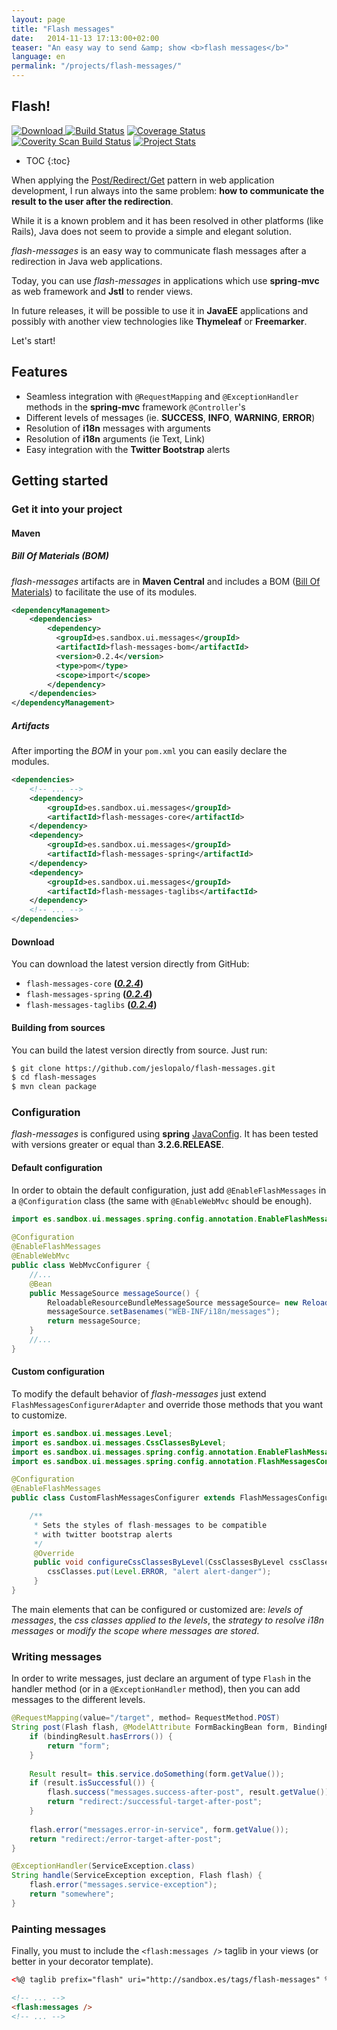 ```yaml
---
layout: page
title: "Flash messages"
date:   2014-11-13 17:13:00+02:00
teaser: "An easy way to send &amp; show <b>flash messages</b>"
language: en
permalink: "/projects/flash-messages/"
---
```


## Flash!

[![Download](https://api.bintray.com/packages/jeslopalo/sandbox-maven-repository/flash-messages/images/download.svg) ](https://bintray.com/jeslopalo/sandbox-maven-repository/flash-messages/_latestVersion) [![Build Status](https://travis-ci.org/jeslopalo/flash-messages.svg?branch=master)](https://travis-ci.org/jeslopalo/flash-messages) [![Coverage Status](https://coveralls.io/repos/jeslopalo/flash-messages/badge.png?branch=master)](https://coveralls.io/r/jeslopalo/flash-messages?branch=master) [![Coverity Scan Build Status](https://scan.coverity.com/projects/2142/badge.svg?branch=master)](https://scan.coverity.com/projects/2142?branch=master) [![Project Stats](https://www.ohloh.net/p/flash-messages/widgets/project_thin_badge.gif)](https://www.ohloh.net/p/flash-messages)

* TOC
{:toc}

When applying the [Post/Redirect/Get](http://kcy.me/15fxw) pattern in web application development, I run always into the same problem: __how to communicate the result to the user after the redirection__.

While it is a known problem and it has been resolved in other platforms (like Rails), Java does not seem to provide a simple and elegant solution.

*flash-messages* is an easy way to communicate flash messages after a redirection in Java web applications.

Today, you can use *flash-messages* in applications which use **spring-mvc** as web framework and **Jstl** to render views.

In future releases, it will be possible to use it in **JavaEE** applications and possibly with another view technologies like **Thymeleaf** or **Freemarker**.

Let's start!

## Features

- Seamless integration with ```@RequestMapping``` and ```@ExceptionHandler``` methods in the **spring-mvc** framework ```@Controller```'s
- Different levels of messages (ie. __SUCCESS__, __INFO__, __WARNING__, __ERROR__) 
- Resolution of __i18n__ messages with arguments
- Resolution of __i18n__ arguments (ie Text, Link) 
- Easy integration with the **Twitter Bootstrap** alerts
 

## Getting started

### Get it into your project

#### Maven

##### Bill Of Materials (BOM)

*flash-messages* artifacts are in **Maven Central** and includes a BOM ([Bill Of Materials](http://kcy.me/15g1b)) to facilitate the use of its modules.

```xml
<dependencyManagement>
    <dependencies>
        <dependency>
          <groupId>es.sandbox.ui.messages</groupId>
          <artifactId>flash-messages-bom</artifactId>
          <version>0.2.4</version>
          <type>pom</type>
          <scope>import</scope>
        </dependency>
    </dependencies>
</dependencyManagement>
```

##### Artifacts

After importing the *BOM* in your `pom.xml` you can easily declare the modules.

```xml
<dependencies>
    <!-- ... -->
    <dependency>
        <groupId>es.sandbox.ui.messages</groupId>
        <artifactId>flash-messages-core</artifactId>
    </dependency>
    <dependency>
        <groupId>es.sandbox.ui.messages</groupId>
        <artifactId>flash-messages-spring</artifactId>
    </dependency>
    <dependency>
        <groupId>es.sandbox.ui.messages</groupId>
        <artifactId>flash-messages-taglibs</artifactId>
    </dependency>
    <!-- ... -->
</dependencies>
```

#### Download

You can download the latest version directly from GitHub:

- `flash-messages-core`        **(_[0.2.4](https://repo1.maven.org/maven2/es/sandbox/ui/messages/flash-messages-core/0.2.4/flash-messages-core-0.2.4.jar)_)**
- `flash-messages-spring`      **(_[0.2.4](https://repo1.maven.org/maven2/es/sandbox/ui/messages/flash-messages-spring/0.2.4/flash-messages-spring-0.2.4.jar)_)**
- `flash-messages-taglibs`     **(_[0.2.4](https://repo1.maven.org/maven2/es/sandbox/ui/messages/flash-messages-taglibs/0.2.4/flash-messages-taglibs-0.2.4.jar)_)**

#### Building from sources

You can build the latest version directly from source. Just run:

```zsh
$ git clone https://github.com/jeslopalo/flash-messages.git
$ cd flash-messages
$ mvn clean package
```

### Configuration

*flash-messages* is configured using **spring** [JavaConfig](http://kcy.me/15fuu). It has been tested with versions greater or equal than **3.2.6.RELEASE**.

#### Default configuration

In order to obtain the default configuration, just add ```@EnableFlashMessages``` in a ```@Configuration``` class (the same with ```@EnableWebMvc``` should be enough).

```java
import es.sandbox.ui.messages.spring.config.annotation.EnableFlashMessages;
   
@Configuration
@EnableFlashMessages
@EnableWebMvc
public class WebMvcConfigurer {
    //...
    @Bean
    public MessageSource messageSource() {      
        ReloadableResourceBundleMessageSource messageSource= new ReloadableResourceBundleMessageSource();
        messageSource.setBasenames("WEB-INF/i18n/messages");        
        return messageSource;
    }
    //...
}
```

#### Custom configuration

To modify the default behavior of *flash-messages* just extend ```FlashMessagesConfigurerAdapter``` and override those methods that you want to customize.

```java
import es.sandbox.ui.messages.Level;
import es.sandbox.ui.messages.CssClassesByLevel;
import es.sandbox.ui.messages.spring.config.annotation.EnableFlashMessages;
import es.sandbox.ui.messages.spring.config.annotation.FlashMessagesConfigurerAdapter;

@Configuration
@EnableFlashMessages
public class CustomFlashMessagesConfigurer extends FlashMessagesConfigurerAdapter {

    /**
     * Sets the styles of flash-messages to be compatible
     * with twitter bootstrap alerts
     */
     @Override
     public void configureCssClassesByLevel(CssClassesByLevel cssClasses) {
        cssClasses.put(Level.ERROR, "alert alert-danger");
     }
}
```

The main elements that can be configured or customized are:  _levels of messages_, the _css classes applied to the levels_, the _strategy to resolve i18n messages_ or _modify the scope where messages are stored_.

### Writing messages

In order to write messages, just declare an argument of type ```Flash``` in the handler method (or in a ```@ExceptionHandler``` method), then you can add messages to the different levels.

```java
@RequestMapping(value="/target", method= RequestMethod.POST)
String post(Flash flash, @ModelAttribute FormBackingBean form, BindingResult bindingResult) {
    if (bindingResult.hasErrors()) {        
        return "form";
    }
    
    Result result= this.service.doSomething(form.getValue());
    if (result.isSuccessful()) {
        flash.success("messages.success-after-post", result.getValue());
        return "redirect:/successful-target-after-post";
    }
    
    flash.error("messages.error-in-service", form.getValue());
    return "redirect:/error-target-after-post";
}

@ExceptionHandler(ServiceException.class)
String handle(ServiceException exception, Flash flash) {
    flash.error("messages.service-exception");
    return "somewhere";
}
```

### Painting messages

Finally, you must to include the ```<flash:messages />``` taglib in your views (or better in your decorator template).

```html
<%@ taglib prefix="flash" uri="http://sandbox.es/tags/flash-messages" %>

<!-- ... -->
<flash:messages />
<!-- ... -->
```
